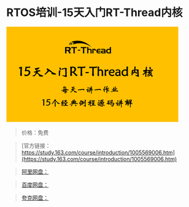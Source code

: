 # RTOS培训-15天入门RT-Thread内核

![img](../../../assets/study163/free/3c002991-fa64-4ed7-9d0a-23a6f4861b48.png)

> 价格：免费

> [官方链接：https://study.163.com/course/introduction/1005569006.htm](https://study.163.com/course/introduction/1005569006.htm)

> [阿里网盘：]()

> [百度网盘：]()

> [夸克网盘：]()
